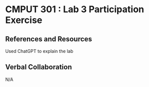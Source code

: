 # CMPUT 301 : Lab 3 Participation Exercise

## References and Resources

Used ChatGPT to explain the lab

## Verbal Collaboration

N/A

